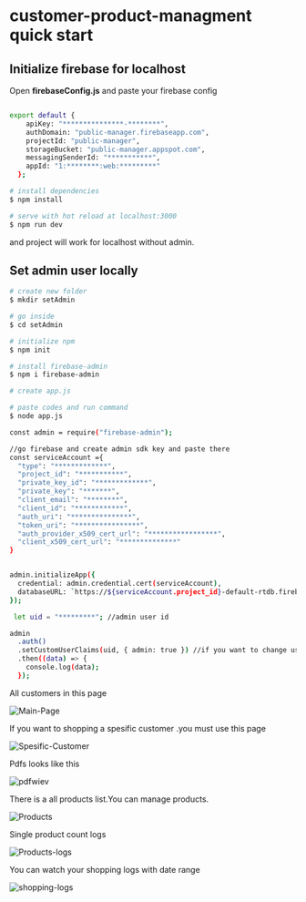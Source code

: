 
# customer-product-managment quick start 

## Initialize firebase for localhost


Open **firebaseConfig.js** and paste your firebase config
```bash

export default {
    apiKey: "***************-********",
    authDomain: "public-manager.firebaseapp.com",
    projectId: "public-manager",
    storageBucket: "public-manager.appspot.com",
    messagingSenderId: "***********",
    appId: "1:********:web:*********"
  };

# install dependencies
$ npm install

# serve with hot reload at localhost:3000
$ npm run dev

```
and project will work for localhost without admin.


## Set admin user locally


```bash
# create new folder
$ mkdir setAdmin

# go inside
$ cd setAdmin

# initialize npm
$ npm init

# install firebase-admin
$ npm i firebase-admin

# create app.js

# paste codes and run command
$ node app.js

const admin = require("firebase-admin");

//go firebase and create admin sdk key and paste there
const serviceAccount ={
  "type": "*************",
  "project_id": "***********",
  "private_key_id": "*************",
  "private_key": "*******",
  "client_email": "********",
  "client_id": "************",
  "auth_uri": "***************",
  "token_uri": "****************",
  "auth_provider_x509_cert_url": "*****************",
  "client_x509_cert_url": "**************"
}


admin.initializeApp({
  credential: admin.credential.cert(serviceAccount),
  databaseURL: `https://${serviceAccount.project_id}-default-rtdb.firebaseio.com`,
});

 let uid = "*********"; //admin user id

admin
  .auth()
  .setCustomUserClaims(uid, { admin: true }) //if you want to change user status set admin=false
  .then((data) => {
    console.log(data);
  }); 

```


All customers in this page

![Main-Page](https://user-images.githubusercontent.com/75936754/117592656-1a2c4980-b142-11eb-944c-0e8d0c312109.png)

If you want to shopping a spesific customer .you must use this page

![Spesific-Customer](https://user-images.githubusercontent.com/75936754/117592732-67102000-b142-11eb-86d3-5b5955351414.png)

Pdfs looks like this

![pdfwiev](https://user-images.githubusercontent.com/75936754/117746579-5086c900-b215-11eb-90ba-d34daabb0d52.jpg)


There is a all products list.You can manage products.

![Products](https://user-images.githubusercontent.com/75936754/117592766-8a3acf80-b142-11eb-90cf-4e946829d7e9.png)

Single product count logs

![Products-logs](https://user-images.githubusercontent.com/75936754/121882566-61958f00-cd19-11eb-8a56-9dc2e0d08b85.png)

You can watch your shopping logs with date range

![shopping-logs](https://user-images.githubusercontent.com/75936754/121882410-2abf7900-cd19-11eb-91ba-f255c2ba7200.png)





